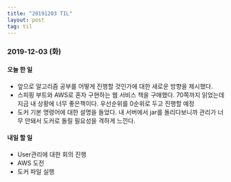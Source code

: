 ```yaml
---
title: "20191203 TIL"
layout: post
tag: til
---
```


### 2019-12-03 (화)
#### 오늘 한 일  
- 앞으로 알고리즘 공부를 어떻게 진행할 것인가에 대한 새로운 방향을 제시했다.
- 스피핑 부트와 AWS로 혼자 구현하는 웹 서비스 책을 구매했다. 70쪽까지 읽었는데 지금 내 상황에 너무 좋은책이다. 우선순위를 0순위로 두고 진행할 예정
- 도커 기본 명령어에 대한 설명을 들었다. 내 서버에서 jar를 돌리다보니까 관리가 너무 안돼서 도커로 돌릴 필요성을 격하게 느낀다.

#### 내일 할 일
- User관리에 대한 회의 진행
- AWS 도전
- 도커 파일 실행


